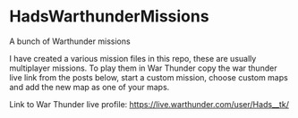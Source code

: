 # HadsWarthunderMissions
A bunch of Warthunder missions


I have created a various mission files in this repo, these are usually multiplayer missions.  To play them in War Thunder copy the war thunder live link from the posts below, start a custom mission, choose custom maps and add the new map as one of your maps.

Link to War Thunder live profile:
https://live.warthunder.com/user/Hads__tk/
